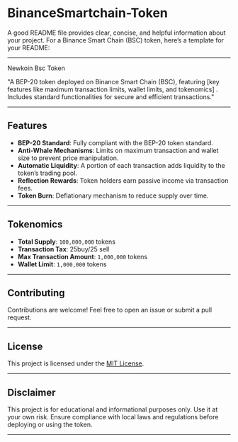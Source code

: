 # BinanceSmartchain-Token
A good README file provides clear, concise, and helpful information about your project. For a Binance Smart Chain (BSC) token, here’s a template for your README:

---
Newkoin Bsc Token

"A BEP-20 token deployed on Binance Smart Chain (BSC), featuring [key features like maximum transaction limits, wallet limits, and tokenomics] . Includes standard functionalities for secure and efficient transactions."


---

## **Features**
- **BEP-20 Standard**: Fully compliant with the BEP-20 token standard.
- **Anti-Whale Mechanisms**: Limits on maximum transaction and wallet size to prevent price manipulation.
- **Automatic Liquidity**: A portion of each transaction adds liquidity to the token’s trading pool.
- **Reflection Rewards**: Token holders earn passive income via transaction fees.
- **Token Burn**: Deflationary mechanism to reduce supply over time.

---

## **Tokenomics**
- **Total Supply**: `100,000,000` tokens
- **Transaction Tax**: 25buy/25 sell
- **Max Transaction Amount**: `1,000,000` tokens
- **Wallet Limit**: `1,000,000` tokens

---



## **Contributing**
Contributions are welcome! Feel free to open an issue or submit a pull request.

---

## **License**
This project is licensed under the [MIT License](LICENSE).

---

## **Disclaimer**
This project is for educational and informational purposes only. Use it at your own risk. Ensure compliance with local laws and regulations before deploying or using the token.

---

